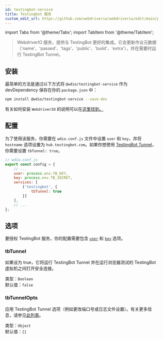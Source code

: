 ```yaml
---
id: testingbot-service
title: Testingbot 服务
custom_edit_url: https://github.com/webdriverio/webdriverio/edit/main/packages/wdio-testingbot-service/README.md
---
```


import Tabs from '@theme/Tabs';
import TabItem from '@theme/TabItem';

> WebdriverIO 服务，提供与 TestingBot 更好的集成。它会更新作业元数据（'name'、'passed'、'tags'、'public'、'build'、'extra'），并在需要时运行 TestingBot Tunnel。

## 安装

最简单的方法是通过以下方式将 `@wdio/testingbot-service` 作为 devDependency 保存在你的 `package.json` 中：

```sh
npm install @wdio/testingbot-service --save-dev
```

有关如何安装 `WebdriverIO` 的说明可以在[这里找到。](https://webdriver.io/docs/gettingstarted)

## 配置

为了使用该服务，你需要在 `wdio.conf.js` 文件中设置 `user` 和 `key`，并将 `hostname` 选项设置为 `hub.testingbot.com`。如果你想使用 [TestingBot Tunnel](https://testingbot.com/support/other/tunnel)，你需要设置 `tbTunnel: true`。

```js
// wdio.conf.js
export const config = {
    // ...
    user: process.env.TB_KEY,
    key: process.env.TB_SECRET,
    services: [
        ['testingbot', {
            tbTunnel: true
        }]
    ],
    // ...
};
```

## 选项

要授权 TestingBot 服务，你的配置需要包含 [`user`](https://webdriver.io/docs/options#user) 和 [`key`](https://webdriver.io/docs/options#key) 选项。

### tbTunnel
如果设为 true，它将运行 TestingBot Tunnel 并在运行浏览器测试的 TestingBot 虚拟机之间打开安全连接。

类型：`Boolean`<br />
默认值：`false`

### tbTunnelOpts
应用 TestingBot Tunnel 选项（例如更改端口号或日志文件设置）。有关更多信息，请参见[此列表](https://github.com/testingbot/testingbot-tunnel-launcher)。

类型：`Object`<br />
默认值：`{}`